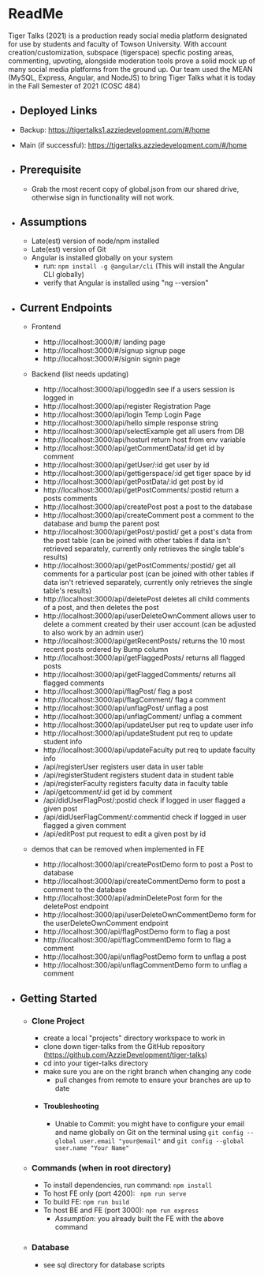 # ReadMe
Tiger Talks (2021) is a production ready social media platform designated for use by students and faculty of Towson University. With account creation/customization, subspace (tigerspace) specfic posting areas, commenting, upvoting, alongside moderation tools prove a solid mock up of many social media platforms from the ground up. Our team used the MEAN (MySQL, Express, Angular, and NodeJS) to bring Tiger Talks what it is today in the Fall Semester of 2021 (COSC 484)

* ## Deployed Links
* Backup: https://tigertalks1.azziedevelopment.com/#/home
* Main (if successful): https://tigertalks.azziedevelopment.com/#/home

* ## Prerequisite
    * Grab the most recent copy of global.json from our shared drive, otherwise sign in functionality will not work. 

* ## Assumptions
    * Late(est) version of node/npm installed
    * Late(est) version of Git 
    * Angular is installed globally on your system
        * run:
        ```npm install -g @angular/cli```
		(This will install the Angular CLI globally)
        * verify that Angular is installed using "ng --version"
    
* ## Current Endpoints
    * Frontend
    	* http://localhost:3000/#/ landing page
    	* http://localhost:3000/#/signup signup page
    	* http://localhost:3000/#/signin signin page
    * Backend (list needs updating)
    	* http://localhost:3000/api/loggedIn see if a users session is logged in
    	* http://localhost:3000/api/register Registration Page
    	* http://localhost:3000/api/login Temp Login Page
    	* http://localhost:3000/api/hello simple response string
    	* http://localhost:3000/api/selectExample get all users from DB
    	* http://localhost:3000/api/hosturl return host from env variable
    	* http://localhost:3000/api/getCommentData/:id get id by comment
      * http://localhost:3000/api/getUser/:id get user by id
      * http://localhost:3000/api/gettigerspace/:id get tiger space by id
      * http://localhost:3000/api/getPostData/:id get post by id
      * http://localhost:3000/api/getPostComments/:postid return a posts comments
      * http://localhost:3000/api/createPost post a post to the database
      * http://localhost:3000/api/createComment post a comment to the database and bump the parent post
      * http://localhost:3000/api/getPost/:postid/ get a post's data from the post table (can be joined with other tables if data isn't retrieved separately, currently only retrieves the single table's results)
      * http://localhost:3000/api/getPostComments/:postid/ get all comments for a particular post (can be joined with other tables if data isn't retrieved separately, currently only retrieves the single table's results)
      * http://localhost:3000/api/deletePost deletes all child comments of a post, and then deletes the post
      * http://localhost:3000/api/userDeleteOwnComment allows user to delete a comment created by their user account (can be adjusted to also work by an admin user)
      * http://localhost:3000/api/getRecentPosts/ returns the 10 most recent posts ordered by Bump column
      * http://localhost:3000/api/getFlaggedPosts/ returns all flagged posts
      * http://localhost:3000/api/getFlaggedComments/ returns all flagged comments
      * http://localhost:3000/api/flagPost/ flag a post 
      * http://localhost:3000/api/flagComment/ flag a comment
      * http://localhost:3000/api/unflagPost/ unflag a post 
      * http://localhost:3000/api/unflagComment/ unflag a comment
      * http://localhost:3000/api/updateUser put req to update user info
      * http://localhost:3000/api/updateStudent put req to update student info
      * http://localhost:3000/api/updateFaculty put req to update faculty info
      * /api/registerUser registers user data in user table
      * /api/registerStudent registers student data in student table
      * /api/registerFaculty registers faculty data in faculty table
      * /api/getcomment/:id get id by comment
      * /api/didUserFlagPost/:postid check if logged in user flagged a given post
      * /api/didUserFlagComment/:commentid check if logged in user flagged a given comment
      * /api/editPost put request to edit a given post by id       
      
    * demos that can be removed when implemented in FE
        * http://localhost:3000/api/createPostDemo form to post a Post to database 
        * http://localhost:3000/api/createCommentDemo form to post a comment to the database
        * http://localhost:3000/api/adminDeletePost form for the deletePost endpoint
        * http://localhost:3000/api/userDeleteOwnCommentDemo form for the userDeleteOwnComment endpoint
        * http://localhost:300/api/flagPostDemo form to flag a post
        * http://localhost:300/api/flagCommentDemo form to flag a comment
        * http://localhost:300/api/unflagPostDemo form to unflag a post
        * http://localhost:300/api/unflagCommentDemo form to unflag a comment
        


* ## Getting Started
    * ### Clone Project
        * create a local "projects" directory workspace to work in
        * clone down tiger-talks from the GitHub repository (https://github.com/AzzieDevelopment/tiger-talks)
        * cd into your tiger-talks directory
        * make sure you are on the right branch when changing any code
            * pull changes from remote to ensure your branches are up to date
        * #### Troubleshooting
            * Unable to Commit: you might have to configure your email and name globally on Git on the terminal using ```git config --global user.email "your@email"``` and  ```git config --global user.name "Your Name"```
           
   * ### Commands (when in root directory)
        * To install dependencies, run command: ```npm install``` 
        * To host FE only (port 4200): ``` npm run serve```
        * To build FE: ```npm run build``` 
        * To host BE and FE (port 3000): ```npm run express```
        	* _Assumption_: you already built the FE with the above command 

    * ### Database
        * see sql directory for database scripts
